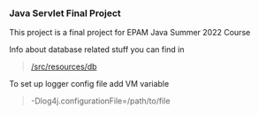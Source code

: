 ### Java Servlet Final Project
This project is a final project for EPAM Java Summer 2022 Course

Info about database related stuff you can find in
> [/src/resources/db](/src/main/resources/db)

To set up logger config file add VM variable
> -Dlog4j.configurationFile=/path/to/file